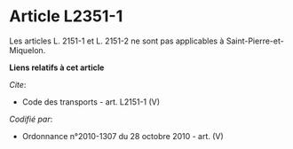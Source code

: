 # Article L2351-1

Les articles L. 2151-1 et L. 2151-2 ne sont pas applicables à Saint-Pierre-et-Miquelon.

**Liens relatifs à cet article**

_Cite_:

  - Code des transports - art. L2151-1 (V)

_Codifié par_:

  - Ordonnance n°2010-1307 du 28 octobre 2010 - art. (V)
